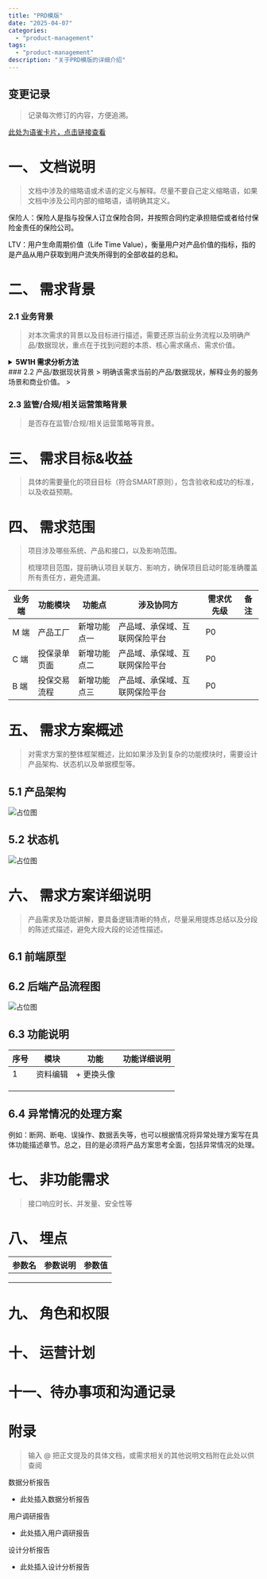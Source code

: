 ```yaml
---
title: "PRD模版"
date: "2025-04-07"
categories: 
  - "product-management"
tags:
  - "product-management"
description: "关于PRD模版的详细介绍"
---
```


## 变更记录
> 记录每次修订的内容，方便追溯。
>

[此处为语雀卡片，点击链接查看](https://www.yuque.com/docs/178061413#FReK8)



# 一、 文档说明
> 文档中涉及的缩略语或术语的定义与解释。尽量不要自己定义缩略语，如果文档中涉及公司内部的缩略语，请明确其定义。
>

保险人：<font style="color:rgb(6, 6, 7);">保险人是指与投保人订立保险合同，并按照合同约定承担赔偿或者给付保险金责任的保险公司。</font>

<font style="color:rgb(6, 6, 7);">LTV：用户生命周期价值（Life Time Value），衡量用户对产品价值的指标，指的是产品从用户获取到用户流失所得到的全部收益的总和。</font>

# 二、 需求背景
### 2.1 业务背景
> 对本次需求的背景以及目标进行描述，需要还原当前业务流程以及明确产品/数据现状，重点在于找到问题的本质、核心需求痛点、需求价值。
>

<details class="lake-collapse"><summary id="u5dc8bebc"><strong><span class="ne-text" style="color: rgb(6, 6, 7); font-size: 14px">5W1H 需求分析方法</span></strong></summary><p id="u96dc7762" class="ne-p"><span class="ne-text" style="color: rgb(6, 6, 7); font-size: 14px">六个基本问题：Who（谁）、What（什么）、When（何时）、Where（哪里）、Why（为什么）和How（如何）</span></p><ol class="ne-ol"><li id="uc393c64b" data-lake-index-type="0"><strong><span class="ne-text" style="color: rgb(6, 6, 7); font-size: 14px">Who（谁）</span></strong><span class="ne-text" style="color: rgb(6, 6, 7); font-size: 14px">：本需求提出人是谁，涉及到事件或问题的人是谁？包括主要参与者、受影响的人、决策者等。</span></li><li id="u7dd2ea8c" data-lake-index-type="0"><strong><span class="ne-text" style="color: rgb(6, 6, 7); font-size: 14px">What（什么）</span></strong><span class="ne-text" style="color: rgb(6, 6, 7); font-size: 14px">：发生了什么事件或问题？具体的内容和细节是什么？</span></li><li id="uc94b75aa" data-lake-index-type="0"><strong><span class="ne-text" style="color: rgb(6, 6, 7); font-size: 14px">When（何时）</span></strong><span class="ne-text" style="color: rgb(6, 6, 7); font-size: 14px">：事件或问题发生的时间是什么？包括开始时间、结束时间以及任何重要的时间节点。</span></li><li id="uddb2c716" data-lake-index-type="0"><strong><span class="ne-text" style="color: rgb(6, 6, 7); font-size: 14px">Where（哪里）</span></strong><span class="ne-text" style="color: rgb(6, 6, 7); font-size: 14px">：事件或问题发生的地点在哪里？包括具体的地理位置、场所或环境。</span></li><li id="ue588c09e" data-lake-index-type="0"><strong><span class="ne-text" style="color: rgb(6, 6, 7); font-size: 14px">Why（为什么）</span></strong><span class="ne-text" style="color: rgb(6, 6, 7); font-size: 14px">：事件发生的原因或背后的动机是什么？分析导致问题的根本原因。</span></li><li id="u27f6cb9e" data-lake-index-type="0"><strong><span class="ne-text" style="color: rgb(6, 6, 7); font-size: 14px">How（如何）</span></strong><span class="ne-text" style="color: rgb(6, 6, 7); font-size: 14px">：事件是如何发生的？问题是如何产生的？包括过程、方法和步骤。</span></li></ol></details>
### 2.2 产品/数据现状背景
> 明确该需求当前的产品/数据现状，解释业务的服务场景和商业价值。
>

### 2.3 监管/合规/相关运营策略背景
> 是否存在监管/合规/相关运营策略等背景。
>

# 三、 需求目标&收益
> 具体的需要量化的项目目标（符合SMART原则），包含验收和成功的标准，以及收益预期。
>

# 四、 需求范围
> 项目涉及哪些系统、产品和接口，以及影响范围。
>
> 梳理项目范围，提前确认项目关联方、影响方，确保项目启动时能准确覆盖所有责任方，避免遗漏。
>

| 业务端 | 功能模块 | 功能点 | 涉及协同方 | 需求优先级 | 备注 |
| --- | --- | --- | --- | --- | --- |
| M 端 | 产品工厂 | 新增功能点一 | 产品域、承保域、互联网保险平台 | P0 |  |
| C 端 | 投保录单页面 | 新增功能点二 | 产品域、承保域、互联网保险平台 | P0 | |
| B 端 | 投保交易流程 | 新增功能点三 | 产品域、承保域、互联网保险平台 | P0 | |


# 五、 需求方案概述
> 对需求方案的整体框架概述，比如如果涉及到复杂的功能模块时，需要设计产品架构、状态机以及单据模型等。
>

## 5.1 产品架构
![占位图](/assets/images/product-management/2025-04-07-PRD模版/placeholder.png)

## 5.2 状态机
![占位图](/assets/images/product-management/2025-04-07-PRD模版/placeholder.png)

# 六、 需求方案详细说明
> 产品需求及功能讲解，要具备逻辑清晰的特点，尽量采用提炼总结以及分段的陈述式描述，避免大段大段的论述性描述。
>

## 6.1 前端原型


## 6.2 后端产品流程图
![占位图](/assets/images/product-management/2025-04-07-PRD模版/placeholder.png)

## 6.3 功能说明
| **序号** | **模块** | **功能** | **功能详细说明** |
| --- | --- | --- | --- |
| 1 | 资料编辑 | + 更换头像 | |
| | | | |
| | | | |
| | | | |


## 6.4 异常情况的处理方案
例如：断网、断电、误操作、数据丢失等，也可以根据情况将异常处理方案写在具体功能描述章节。总之，目的是必须将产品方案思考全面，包括异常情况的处理。

# 七、 非功能需求
> 接口响应时长、并发量、安全性等
>

# 八、 埋点
| **参数名** | **参数说明** | **参数值** |
| --- | --- | --- |
| | | |
| | | |
| | | |


# 九、 角色和权限
# 十、 运营计划
# 十一、待办事项和沟通记录
# 附录
> 输入 @ 把正文提及的具体文档，或需求相关的其他说明文档附在此处以供查阅
>

数据分析报告

+ 此处插入数据分析报告



用户调研报告

+ 此处插入用户调研报告



设计分析报告

+ 此处插入设计分析报告

